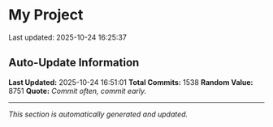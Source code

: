 # My Project


Last updated: 2025-10-24 16:25:37









































































































































































































































































































































































































































































































































































































































































































































































































































































































































































































































































































































































































































































































































































































































































































































































































































































































































































































































































































































































































## Auto-Update Information

**Last Updated:** 2025-10-24 16:51:01
**Total Commits:** 1538
**Random Value:** 8751
**Quote:** _Commit often, commit early._

---
_This section is automatically generated and updated._